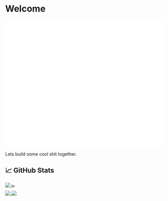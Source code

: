 # Welcome

<img src="header.svg" width="800" height="400">

 Lets build some cool shit together.

## &#x1f4c8; GitHub Stats
<!--lint disable maximum-line-length-->
<div><img src='https://komarev.com/ghpvc/?username=sarthakagrawal927&style=flat-square&label=PROFILE+VIEWS&color=ad03fc' alt='🌫' /></div>


<a href="https://github.com/sarthakagrawal927/sarthakagrawal927">
  <img align="center" src="https://github-readme-stats.vercel.app/api?username=sarthakagrawal927&theme=dark&icons=true&hide=issues&count_private=true&count_fork=true" />
</a>

<a href="https://github.com/sarthakagrawal927/sarthakagrawal927">
  <img align="center" src="https://github-readme-stats.vercel.app/api/top-langs/?username=sarthakagrawal927&exclude_repo=Python_Adventures,5th-sem-cse&langs_count=8&layout=compact&title_color=ffffff&text_color=c9cacc&icon_color=2bbc8a&bg_color=1d1f21" />
</a>
